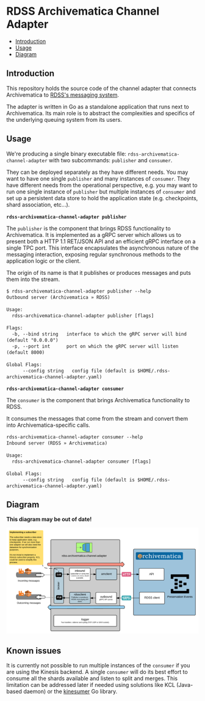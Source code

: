 # RDSS Archivematica Channel Adapter

- [Introduction](#introduction)
- [Usage](#usage)
- [Diagram](#diagram)

## Introduction

This repository holds the source code of the channel adapter that connects Archivematica to [RDSS's messaging system](https://github.com/JiscRDSS/rdss-message-api-docs).

The adapter is written in Go as a standalone application that runs next to Archivematica. Its main role is to abstract the complexities and specifics of the underlying queuing system from its users.

## Usage

We're producing a single binary executable file: `rdss-archivematica-channel-adapter` with two subcommands: `publisher` and `consumer`.

They can be deployed separately as they have different needs. You may want to have one single `publisher` and many instances of `consumer`. They have different needs from the operational perspective, e.g. you may want to run one single instance of `publisher` but multiple instances of `consumer` and set up a persistent data store to hold the application state (e.g. checkpoints, shard association, etc...).

**`rdss-archivematica-channel-adapter publisher`**

The `publisher` is the component that brings RDSS functionality to Archivematica. It is implemented as a gRPC server which allows us to present both a HTTP 1.1 RET/JSON API and an efficient gRPC interface on a single TPC port. This interface encapsulates the asynchronous nature of the messaging interaction, exposing regular synchronous methods to the application logic or the client.

The origin of its name is that it publishes or produces messages and puts them into the stream.

```
$ rdss-archivematica-channel-adapter publisher --help
Outbound server (Archivematica » RDSS)

Usage:
  rdss-archivematica-channel-adapter publisher [flags]

Flags:
  -b, --bind string   interface to which the gRPC server will bind (default "0.0.0.0")
  -p, --port int      port on which the gRPC server will listen (default 8000)

Global Flags:
      --config string   config file (default is $HOME/.rdss-archivematica-channel-adapter.yaml)
```

**`rdss-archivematica-channel-adapter consumer`**

The `consumer` is the component that brings Archivematica functionality to RDSS.

It consumes the messages that come from the stream and convert them into Archivematica-specific calls.

```
rdss-archivematica-channel-adapter consumer --help
Inbound server (RDSS » Archivematica)

Usage:
  rdss-archivematica-channel-adapter consumer [flags]

Global Flags:
      --config string   config file (default is $HOME/.rdss-archivematica-channel-adapter.yaml)
```

## Diagram

**This diagram may be out of date!**

![RDSS Archivematica Channel Adapter Diagram](hack/diagram.png)

## Known issues

It is currently not possible to run multiple instances of the `consumer` if you are using the Kinesis backend. A single `consumer` will do its best effort to consume all the shards available and listen to split and merges. This limitation can be addressed later if needed using solutions like KCL (Java-based daemon) or the [kinesumer](https://github.com/remind101/kinesumer) Go library.
